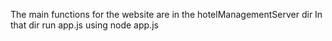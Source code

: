 The main functions for the website are in the hotelManagementServer dir
In that dir run app.js using node app.js

